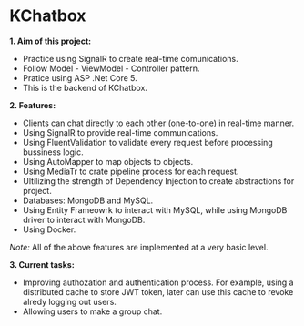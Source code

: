 # KChatbox


<strong>1. Aim of this project:</strong>
- Practice using SignalR to create real-time comunications.
- Follow Model - ViewModel - Controller pattern.
- Pratice using ASP .Net Core 5.
- This is the backend of KChatbox.

<strong>2. Features:</strong>
- Clients can chat directly to each other (one-to-one) in real-time manner.
- Using SignalR to provide real-time communications.
- Using FluentValidation to validate every request before processing bussiness logic.
- Using AutoMapper to map objects to objects.
- Using MediaTr to crate pipeline process for each request.
- Ultilizing the strength of Dependency Injection to create abstractions for project.
- Databases: MongoDB and MySQL.
- Using Entity Frameowrk to interact with MySQL, while using MongoDB driver to interact with MongoDB.
- Using Docker.

<em>Note:</em> All of the above features are implemented at a very basic level.

<strong>3. Current tasks:</strong>
- Improving authozation and authentication process. For example, using a distributed cache to store JWT token, later can use this cache to revoke alredy logging out users.
- Allowing users to make a group chat.
